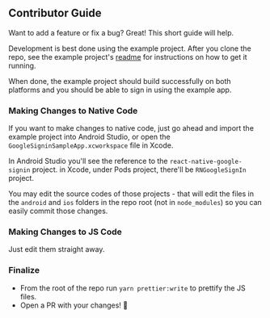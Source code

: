 ## Contributor Guide

Want to add a feature or fix a bug? Great! This short guide will help.

Development is best done using the example project. After you clone the repo, see the example project's [readme](../example/README.md) for instructions on how to get it running.

When done, the example project should build successfully on both platforms and you should be able to sign in using the example app.

### Making Changes to Native Code

If you want to make changes to native code, just go ahead and import the example project into Android Studio, or open the `GoogleSigninSampleApp.xcworkspace` file in Xcode.

In Android Studio you'll see the reference to the `react-native-google-signin` project.
in Xcode, under Pods project, there'll be `RNGoogleSignIn` project.

You may edit the source codes of those projects - that will edit the files in the `android` and `ios` folders in the repo root (not in `node_modules`) so you can easily commit those changes.

### Making Changes to JS Code

Just edit them straight away.

### Finalize

- From the root of the repo run `yarn prettier:write` to prettify the JS files.
- Open a PR with your changes! :tada:
